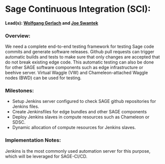 # Sage Continuous Integration (SCI):

#### Lead(s): [Wolfgang Gerlach](mailto:wolfgang@uchicago.edu) and [Joe Swantek](mailto:joseph.swantek@northwestern.edu)

### Overview:

We need a complete end-to-end testing framework for testing Sage code commits and 
generate software releases. Github pull requests can trigger automatic builds and 
tests to make sure that only changes are accepted that do not break existing edge code. 
This automatic testing can also be done for other SAGE software components such as 
edge infrastructure or beehive server. Virtual Waggle (VW) and Chameleon-attached 
Waggle nodes (BWD) can be used for testing. 

### Milestones:

  * Setup Jenkins server configured to check SAGE github repositories for Jenkins files.
  * Create Jenkinsfiles for edge bundles and other SAGE components
  * Deploy Jenkins slaves in compute resources such as Chameleon or SDSC. 
  * Dynamic allocation of compute resources for Jenkins slaves.
  
### Implementation Notes:
Jenkins is the most commonly used automation server for this purpose, which will 
be leveraged for SAGE-CI/CD.




